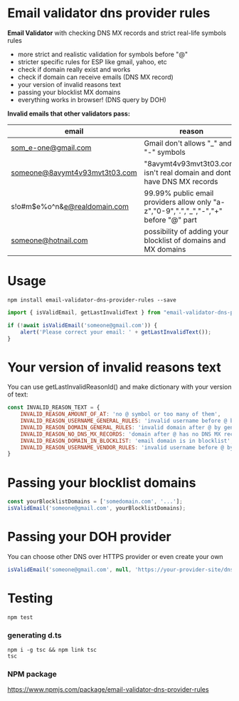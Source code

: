 # Email validator dns provider rules
**Email Validator** with checking DNS MX records and strict real-life symbols rules<br>

- more strict and realistic validation for symbols before "@"
- stricter specific rules for ESP like gmail, yahoo, etc
- check if domain really exist and works
- check if domain can receive emails (DNS MX record)
- your version of invalid reasons text
- passing your blocklist MX domains
- everything works in browser! (DNS query by DOH)

**Invalid emails that other validators pass:**

| email                         | reason                                                                               |
|-------------------------------|--------------------------------------------------------------------------------------|
| som_e-one@gmail.com           | Gmail don't allows "_" and "-" symbols                                               | 
| someone@8avymt4v93mvt3t03.com | "8avymt4v93mvt3t03.com" isn't real domain and dont have DNS MX records               | 
| s!o#m$e%o^n&e@realdomain.com  | 99.99% public email providers allow only "a-z","0-9",".","_","-","+" before "@" part |
| someone@hotnail.com | possibility of adding your blocklist of domains and MX domains                       |

# Usage
```shell
npm install email-validator-dns-provider-rules --save
```
```js
import { isValidEmail, getLastInvalidText } from "email-validator-dns-provider-rules";

if (!await isValidEmail('someone@gmail.com')) {
    alert('Please correct your email: ' + getLastInvalidText());
}
```

# Your version of invalid reasons text
You can use getLastInvalidReasonId() and make dictionary with your version of text: 
```js
const INVALID_REASON_TEXT = {
    INVALID_REASON_AMOUNT_OF_AT: 'no @ symbol or too many of them',
    INVALID_REASON_USERNAME_GENERAL_RULES: 'invalid username before @ by general email rules',
    INVALID_REASON_DOMAIN_GENERAL_RULES: 'invalid domain after @ by general domain rules',
    INVALID_REASON_NO_DNS_MX_RECORDS: 'domain after @ has no DNS MX records',
    INVALID_REASON_DOMAIN_IN_BLOCKLIST: 'email domain is in blocklist',
    INVALID_REASON_USERNAME_VENDOR_RULES: 'invalid username before @ by domain vendor rules',
}
```

# Passing your blocklist domains
```js
const yourBlocklistDomains = ['somedomain.com', '...'];
isValidEmail('someone@gmail.com', yourBlocklistDomains);
```

# Passing your DOH provider
You can choose other DNS over HTTPS provider or even create your own
```js
isValidEmail('someone@gmail.com', null, 'https://your-provider-site/dns-query');
```

# Testing
```shell
npm test
```

### generating d.ts
```shell
npm i -g tsc && npm link tsc
tsc
```

### NPM package
https://www.npmjs.com/package/email-validator-dns-provider-rules
